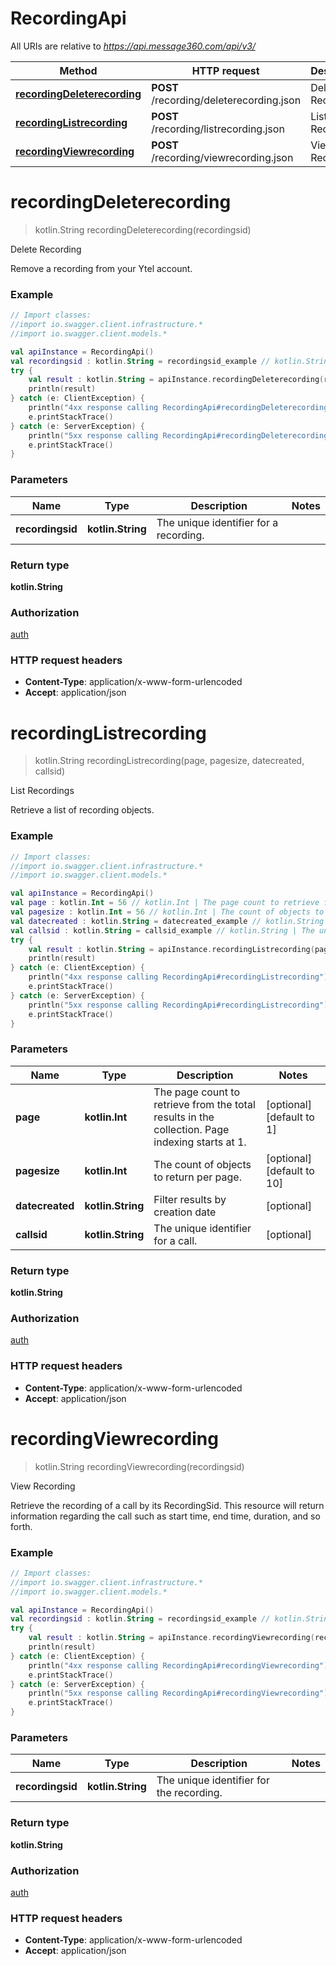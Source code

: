 # RecordingApi

All URIs are relative to *https://api.message360.com/api/v3/*

Method | HTTP request | Description
------------- | ------------- | -------------
[**recordingDeleterecording**](RecordingApi.md#recordingDeleterecording) | **POST** /recording/deleterecording.json | Delete Recording
[**recordingListrecording**](RecordingApi.md#recordingListrecording) | **POST** /recording/listrecording.json | List Recordings
[**recordingViewrecording**](RecordingApi.md#recordingViewrecording) | **POST** /recording/viewrecording.json | View Recording


<a name="recordingDeleterecording"></a>
# **recordingDeleterecording**
> kotlin.String recordingDeleterecording(recordingsid)

Delete Recording

Remove a recording from your Ytel account.

### Example
```kotlin
// Import classes:
//import io.swagger.client.infrastructure.*
//import io.swagger.client.models.*

val apiInstance = RecordingApi()
val recordingsid : kotlin.String = recordingsid_example // kotlin.String | The unique identifier for a recording.
try {
    val result : kotlin.String = apiInstance.recordingDeleterecording(recordingsid)
    println(result)
} catch (e: ClientException) {
    println("4xx response calling RecordingApi#recordingDeleterecording")
    e.printStackTrace()
} catch (e: ServerException) {
    println("5xx response calling RecordingApi#recordingDeleterecording")
    e.printStackTrace()
}
```

### Parameters

Name | Type | Description  | Notes
------------- | ------------- | ------------- | -------------
 **recordingsid** | **kotlin.String**| The unique identifier for a recording. |

### Return type

**kotlin.String**

### Authorization

[auth](../README.md#auth)

### HTTP request headers

 - **Content-Type**: application/x-www-form-urlencoded
 - **Accept**: application/json

<a name="recordingListrecording"></a>
# **recordingListrecording**
> kotlin.String recordingListrecording(page, pagesize, datecreated, callsid)

List Recordings

Retrieve a list of recording objects.

### Example
```kotlin
// Import classes:
//import io.swagger.client.infrastructure.*
//import io.swagger.client.models.*

val apiInstance = RecordingApi()
val page : kotlin.Int = 56 // kotlin.Int | The page count to retrieve from the total results in the collection. Page indexing starts at 1.
val pagesize : kotlin.Int = 56 // kotlin.Int | The count of objects to return per page.
val datecreated : kotlin.String = datecreated_example // kotlin.String | Filter results by creation date
val callsid : kotlin.String = callsid_example // kotlin.String | The unique identifier for a call.
try {
    val result : kotlin.String = apiInstance.recordingListrecording(page, pagesize, datecreated, callsid)
    println(result)
} catch (e: ClientException) {
    println("4xx response calling RecordingApi#recordingListrecording")
    e.printStackTrace()
} catch (e: ServerException) {
    println("5xx response calling RecordingApi#recordingListrecording")
    e.printStackTrace()
}
```

### Parameters

Name | Type | Description  | Notes
------------- | ------------- | ------------- | -------------
 **page** | **kotlin.Int**| The page count to retrieve from the total results in the collection. Page indexing starts at 1. | [optional] [default to 1]
 **pagesize** | **kotlin.Int**| The count of objects to return per page. | [optional] [default to 10]
 **datecreated** | **kotlin.String**| Filter results by creation date | [optional]
 **callsid** | **kotlin.String**| The unique identifier for a call. | [optional]

### Return type

**kotlin.String**

### Authorization

[auth](../README.md#auth)

### HTTP request headers

 - **Content-Type**: application/x-www-form-urlencoded
 - **Accept**: application/json

<a name="recordingViewrecording"></a>
# **recordingViewrecording**
> kotlin.String recordingViewrecording(recordingsid)

View Recording

Retrieve the recording of a call by its RecordingSid. This resource will return information regarding the call such as start time, end time, duration, and so forth.

### Example
```kotlin
// Import classes:
//import io.swagger.client.infrastructure.*
//import io.swagger.client.models.*

val apiInstance = RecordingApi()
val recordingsid : kotlin.String = recordingsid_example // kotlin.String | The unique identifier for the recording.
try {
    val result : kotlin.String = apiInstance.recordingViewrecording(recordingsid)
    println(result)
} catch (e: ClientException) {
    println("4xx response calling RecordingApi#recordingViewrecording")
    e.printStackTrace()
} catch (e: ServerException) {
    println("5xx response calling RecordingApi#recordingViewrecording")
    e.printStackTrace()
}
```

### Parameters

Name | Type | Description  | Notes
------------- | ------------- | ------------- | -------------
 **recordingsid** | **kotlin.String**| The unique identifier for the recording. |

### Return type

**kotlin.String**

### Authorization

[auth](../README.md#auth)

### HTTP request headers

 - **Content-Type**: application/x-www-form-urlencoded
 - **Accept**: application/json

